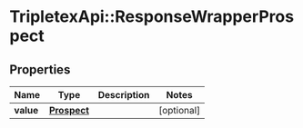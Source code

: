 # TripletexApi::ResponseWrapperProspect

## Properties
Name | Type | Description | Notes
------------ | ------------- | ------------- | -------------
**value** | [**Prospect**](Prospect.md) |  | [optional] 


